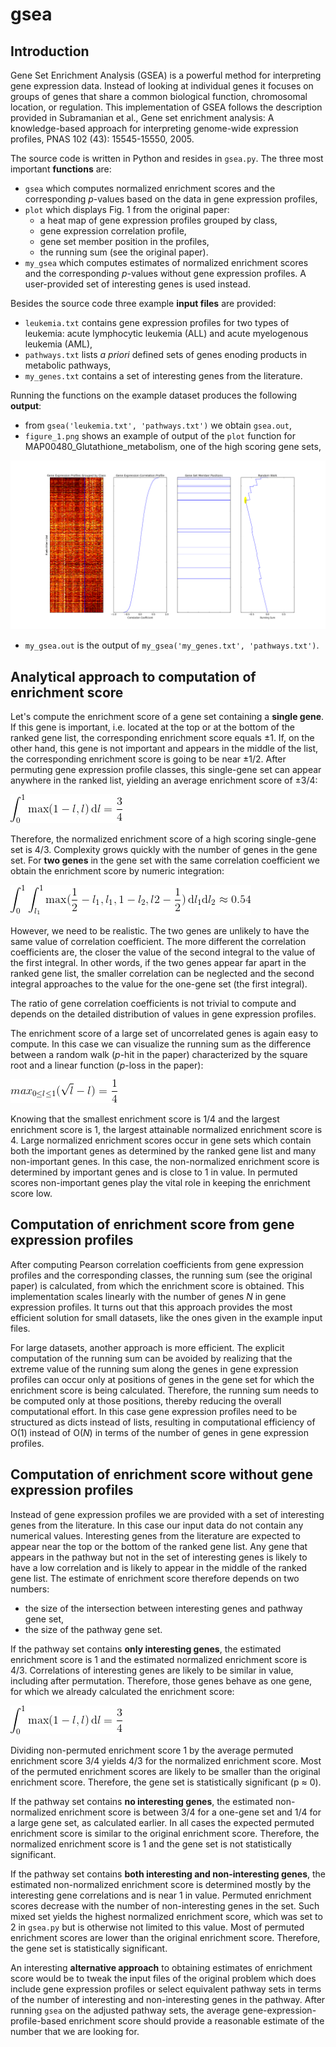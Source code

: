 # gsea

## Introduction
Gene Set Enrichment Analysis (GSEA) is a powerful method for interpreting gene expression data. Instead of looking at individual genes it focuses on groups of genes that share a common biological function, chromosomal location, or regulation. This implementation of GSEA follows the description provided in Subramanian et al., Gene set enrichment analysis: A knowledge-based approach for interpreting genome-wide expression profiles, PNAS 102 (43): 15545-15550, 2005.

The source code is written in Python and resides in `gsea.py`. The three most important __functions__ are:
* `gsea` which computes normalized enrichment scores and the corresponding _p_-values based on the data in gene expression profiles,
* `plot` which displays Fig. 1 from the original paper: 
  * a heat map of gene expression profiles grouped by class,
  * gene expression correlation profile,
  * gene set member position in the profiles, 
  * the running sum (see the original paper).
* `my_gsea` which computes estimates of normalized enrichment scores and the corresponding _p_-values without gene expression profiles. A user-provided set of interesting genes is used instead.

Besides the source code three example __input files__ are provided:
* `leukemia.txt` contains gene expression profiles for two types of leukemia: acute lymphocytic leukemia (ALL) and acute myelogenous leukemia (AML),
* `pathways.txt` lists _a priori_ defined sets of genes enoding products in metabolic pathways,
* `my_genes.txt` contains a set of interesting genes from the literature.

Running the functions on the example dataset produces the following __output__:
* from `gsea('leukemia.txt', 'pathways.txt')` we obtain `gsea.out`,
* `figure_1.png` shows an example of output of the `plot` function for MAP00480_Glutathione_metabolism, one of the high scoring gene sets,

![plot](figure_1.png)

* `my_gsea.out` is the output of `my_gsea('my_genes.txt', 'pathways.txt')`.

## Analytical approach to computation of enrichment score
Let's compute the enrichment score of a gene set containing a __single gene__. If this gene is important, i.e. located at the top or at the bottom of the ranked gene list, the corresponding enrichment score equals ±1. If, on the other hand, this gene is not important and appears in the middle of the list, the corresponding enrichment score is going to be near ±1/2. After permuting gene expression profile classes, this single-gene set can appear anywhere in the ranked list, yielding an average enrichment score of ±3/4:

![integral1](int1.gif)

Therefore, the normalized enrichment score of a high scoring single-gene set is 4/3. Complexity grows quickly with the number of genes in the gene set. For __two genes__ in the gene set with the same correlation coefficient we obtain the enrichment score by numeric integration:

![integral2](int2.gif)

However, we need to be realistic. The two genes are unlikely to have the same value of correlation coefficient. The more different the correlation coefficients are, the closer the value of the second integral to the value of the first integral. In other words, if the two genes appear far apart in the ranked gene list, the smaller correlation can be neglected and the second integral approaches to the value for the one-gene set (the first integral).

The ratio of gene correlation coefficients is not trivial to compute and depends on the detailed distribution of values in gene expression profiles.

The enrichment score of a large set of uncorrelated genes is again easy to compute. In this case we can visualize the running sum as the difference between a random walk (_p_-hit in the paper) characterized by the square root and a linear function (_p_-loss in the paper):

![random_walk](random_walk.gif)

Knowing that the smallest enrichment score is 1/4 and the largest enrichment score is 1, the largest attainable normalized enrichment score is 4. Large normalized enrichment scores occur in gene sets which contain both the important genes as determined by the ranked gene list and many non-important genes. In this case, the non-normalized enrichment score is determined by important genes and is close to 1 in value. In permuted scores non-important genes play the vital role in keeping the enrichment score low.

## Computation of enrichment score from gene expression profiles
After computing Pearson correlation coefficients from gene expression profiles and the corresponding classes, the running sum (see the original paper) is calculated, from which the enrichment score is obtained. This implementation scales linearly with the number of genes _N_ in gene expression profiles. It turns out that this approach provides the most efficient solution for small datasets, like the ones given in the example input files.

For large datasets, another approach is more efficient. The explicit computation of the running sum can be avoided by realizing that the extreme value of the running sum along the genes in gene expression profiles can occur only at positions of genes in the gene set for which the enrichment score is being calculated. Therefore, the running sum needs to be computed only at those positions, thereby reducing the overall computational effort. In this case gene expression profiles need to be structured as dicts instead of lists, resulting in computational efficiency of O(1) instead of O(_N_) in terms of the number of genes in gene expression profiles.

## Computation of enrichment score without gene expression profiles
Instead of gene expression profiles we are provided with a set of interesting genes from the literature. In this case our input data do not contain any numerical values. Interesting genes from the literature are expected to appear near the top or the bottom of the ranked gene list. Any gene that appears in the pathway but not in the set of interesting genes is likely to have a low correlation and is likely to appear in the middle of the ranked gene list. The estimate of enrichment score therefore depends on two numbers:
* the size of the intersection between interesting genes and pathway gene set,
* the size of the pathway gene set.

If the pathway set contains __only interesting genes__, the estimated enrichment score is 1 and the estimated normalized enrichment score is 4/3. Correlations of interesting genes are likely to be similar in value, including after permutation. Therefore, those genes behave as one gene, for which we already calculated the enrichment score:

![integral1](int1.gif)

Dividing non-permuted enrichment score 1 by the average permuted enrichment score 3/4 yields 4/3 for the normalized enrichment score. Most of the permuted enrichment scores are likely to be smaller than the original enrichment score. Therefore, the gene set is statistically significant (p ≈ 0).

If the pathway set contains __no interesting genes__, the estimated non-normalized enrichment score is between 3/4 for a one-gene set and 1/4 for a large gene set, as calculated earlier. In all cases the expected permuted enrichment score is similar to the original enrichment score. Therefore, the normalized enrichment score is 1 and the gene set is not statistically significant.

If the pathway set contains __both interesting and non-interesting genes__, the estimated non-normalized enrichment score is determined mostly by the interesting gene correlations and is near 1 in value. Permuted enrichment scores decrease with the number of non-interesting genes in the set. Such mixed set yields the highest normalized enrichment score, which was set to 2 in `gsea.py` but is otherwise not limited to this value. Most of permuted enrichment scores are lower than the original enrichment score. Therefore, the gene set is statistically significant.

An interesting __alternative approach__ to obtaining estimates of enrichment score would be to tweak the input files of the original problem which does include gene expression profiles or select equivalent pathway sets in terms of the number of interesting and non-interesting genes in the pathway. After running `gsea` on the adjusted pathway sets, the average gene-expression-profile-based enrichment score should provide a reasonable estimate of the number that we are looking for.
